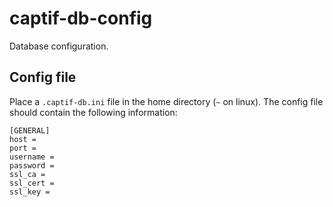 # captif-db-config

Database configuration.


## Config file

Place a `.captif-db.ini` file in the home directory (`~` on linux). The config file should contain the following information:

```
[GENERAL]
host =
port =
username = 
password = 
ssl_ca =
ssl_cert =
ssl_key =
```
